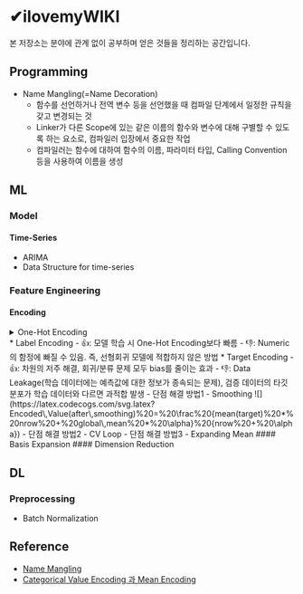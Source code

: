 # ✔ilovemyWIKI
본 저장소는 분야에 관계 없이 공부하며 얻은 것들을 정리하는 공간입니다.

## Programming
* Name Mangling(=Name Decoration)
  - 함수를 선언하거나 전역 변수 등을 선언했을 때 컴파일 단계에서 일정한 규칙을 갖고 변경되는 것
  - Linker가 다른 Scope에 있는 같은 이름의 함수와 변수에 대해 구별할 수 있도록 하는 요소로, 컴파일러 입장에서 중요한 작업
  - 컴파일러는 함수에 대하여 함수의 이름, 파라미터 타입, Calling Convention 등을 사용하여 이름을 생성
  
## ML
### Model
#### Time-Series
* ARIMA
* Data Structure for time-series
### Feature Engineering
#### Encoding
<details>
<summary> One-Hot Encoding </summary><blockquote>
👍: 쉬운 구현
  
👎: 차원의 저주, 0과 1로만 구성되어 낮은 정보 이득, tree의 경우 Depth만 깊어지는 참사, RF의 SubSampling 사용시 One-Hot 피쳐만 추출될 수 있음
</blockquote></details>
* Label Encoding
  - 👍: 모델 학습 시 One-Hot Encoding보다 빠름
  - 👎: Numeric의 함정에 빠질 수 있음. 즉, 선형회귀 모델에 적합하지 않은 방법
* Target Encoding
  - 👍: 차원의 저주 해결, 회귀/분류 문제 모두 bias를 줄이는 효과
  - 👎: Data Leakage(학습 데이터에는 예측값에 대한 정보가 종속되는 문제), 검증 데이터의 타깃 분포가 학습 데이터와 다르면 과적합 발생
  - 단점 해결 방법1 - Smoothing
  ![](https://latex.codecogs.com/svg.latex?Encoded\,Value(after\,smoothing)%20=%20\frac%20{mean(target)%20*%20nrow%20+%20global\,mean%20*%20\alpha}%20{nrow%20+%20\alpha})
  - 단점 해결 방법2 - CV Loop
  - 단점 해결 방법3 - Expanding Mean
#### Basis Expansion
#### Dimension Reduction

## DL
### Preprocessing
* Batch Normalization
  
## Reference
- [Name Mangling](https://thepassion.tistory.com/61)
- [Categorical Value Encoding 과 Mean Encoding](https://dailyheumsi.tistory.com/120)
